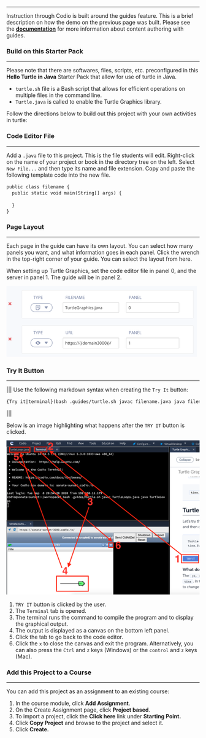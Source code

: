 ----------

Instruction through Codio is built around the guides feature. This is a brief description on how the demo on the previous page was built. Please see the [**documentation**](https://docs.codio.com/authoring.html) for more information about content authoring with guides.

### Build on this Starter Pack
---
Please note that there are softwares, files, scripts, etc. preconfigured in this **Hello Turtle in Java** Starter Pack that allow for use of turtle in Java. 

* `turtle.sh` file is a Bash script that allows for efficient operations on multiple files in the command line. 
* `Turtle.java` is called to enable the Turtle Graphics library.

Follow the directions below to build out this project with your own activities in turtle:

### Code Editor File
---
Add a `.java` file to this project. This is the file students will edit. Right-click on the name of your project or book in the directory tree on the left. Select `New File...` and then type its name and file extension. Copy and paste the following template code into the new file.

```
public class filename {
  public static void main(String[] args) {
	
  }
}
```

### Page Layout
---
Each page in the guide can have its own layout. You can select how many panels you want, and what information goes in each panel. Click the wrench in the top-right corner of your guide. You can select the layout from here. 

When setting up Turtle Graphics, set the code editor file in panel 0, and the server in panel 1. The guide will be in panel 2. 

![Open Tabs](.guides/img/OpenTabs.png)

### Try It Button
---
|||
Use the following markdown syntax when creating the `Try It` button:

```markdown
{Try it|terminal}(bash .guides/turtle.sh javac filename.java java filename)
```
|||

Below is an image highlighting what happens after the `TRY IT` button is clicked.

![.guides/img/JavaTurtleOutput](.guides/img/JavaTurtleOutput.png)

1. `TRY IT` button is clicked by the user.
2. The `Terminal` tab is opened.
3. The terminal runs the command to compile the program and to display the graphical output.
4. The output is displayed as a canvas on the bottom left panel.
5. Click the tab to go back to the code editor.
6. Click the `x` to close the canvas and exit the program. Alternatively, you can also press the `Ctrl` and `z` keys (Windows) or the `control` and `z` keys (Mac).

### Add this Project to a Course
---
You can add this project as an assignment to an existing course:

1. In the course module, click **Add Assignment**.
2. On the Create Assignment page, click **Project based**.
3. To import a project, click the **Click here** link under **Starting Point.** 
4. Click **Copy Project** and browse to the project and select it.
5. Click **Create.**